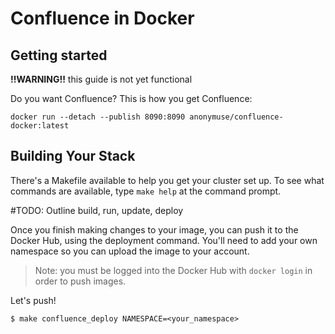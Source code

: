 # Confluence in Docker

## Getting started

**!!WARNING!!** this guide is not yet functional

Do you want Confluence? This is how you get Confluence:

```
docker run --detach --publish 8090:8090 anonymuse/confluence-docker:latest
```

## Building Your Stack

There's a Makefile available to help you get your cluster set up. To see what commands are available, type `make help` at the command prompt.

#TODO: Outline build, run, update, deploy

Once you finish making changes to your image, you can push it to the Docker Hub, using the deployment command. You'll need to add your own namespace so you can upload the image to your account.

> Note: you must be logged into the Docker Hub with `docker login` in order to push images.

Let's push!

```
$ make confluence_deploy NAMESPACE=<your_namespace>
```

